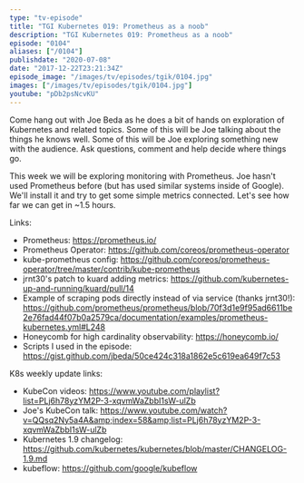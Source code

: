 ```yaml
---
type: "tv-episode"
title: "TGI Kubernetes 019: Prometheus as a noob"
description: "TGI Kubernetes 019: Prometheus as a noob"
episode: "0104"
aliases: ["/0104"]
publishdate: "2020-07-08"
date: "2017-12-22T23:21:34Z"
episode_image: "/images/tv/episodes/tgik/0104.jpg"
images: ["/images/tv/episodes/tgik/0104.jpg"]
youtube: "pDb2psNcvKU"
---
```


Come hang out with Joe Beda as he does a bit of hands on exploration of Kubernetes and related topics. Some of this will be Joe talking about the things he knows well. Some of this will be Joe exploring something new with the audience. Ask questions, comment and help decide where things go.

This week we will be exploring monitoring with Prometheus. Joe hasn&#39;t used Prometheus before (but has used similar systems inside of Google).  We&#39;ll install it and try to get some simple metrics connected.  Let&#39;s see how far we can get in ~1.5 hours.

Links:
* Prometheus: https://prometheus.io/
* Prometheus Operator: https://github.com/coreos/prometheus-operator
* kube-prometheus config: https://github.com/coreos/prometheus-operator/tree/master/contrib/kube-prometheus
* jrnt30&#39;s patch to kuard adding metrics: https://github.com/kubernetes-up-and-running/kuard/pull/14
* Example of scraping pods directly instead of via service (thanks jrnt30!): https://github.com/prometheus/prometheus/blob/70f3d1e9f95ad6611be2e76fad44f07b0a2579ca/documentation/examples/prometheus-kubernetes.yml#L248
* Honeycomb for high cardinality observability: https://honeycomb.io/
* Scripts I used in the episode: https://gist.github.com/jbeda/50ce424c318a1862e5c619ea649f7c53

K8s weekly update links:
* KubeCon videos: https://www.youtube.com/playlist?list=PLj6h78yzYM2P-3-xqvmWaZbbI1sW-ulZb
* Joe&#39;s KubeCon talk: https://www.youtube.com/watch?v=QQsq2Ny5a4A&amp;index=58&amp;list=PLj6h78yzYM2P-3-xqvmWaZbbI1sW-ulZb
* Kubernetes 1.9 changelog: https://github.com/kubernetes/kubernetes/blob/master/CHANGELOG-1.9.md
* kubeflow: https://github.com/google/kubeflow

